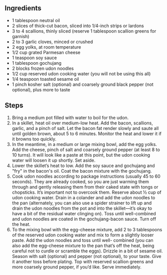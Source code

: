 ## Ingredients 
- 1 tablespoon neutral oil
- 2 slices of thick-cut bacon, sliced into 1/4-inch strips or lardons
- 3 to 4 scallions, thinly sliced (reserve 1 tablespoon scallion greens for garnish)
- 2 to 3 garlic cloves, minced or crushed
- 2 egg yolks, at room temperature
- 1/2 cup grated Parmesan cheese
- 1 teaspoon soy sauce
- 1 tablespoon gochujang
- 2 blocks frozen udon noodles
- 1/2 cup reserved udon cooking water (you will not be using this all)
- 1/4 teaspoon toasted sesame oil
- 1 pinch kosher salt (optional) and coarsely ground black pepper (not optional), plus more to taste

## Steps
1) Bring a medium pot filled with water to boil for the udon. 
2) In a skillet, heat oil over medium-low heat. Add the bacon, scallions, garlic, and a pinch of salt. Let the bacon fat render slowly and saute all until golden brown, about 5 to 6 minutes. Monitor the heat and lower it if it browns too quickly. 
3) In the meantime, in a medium or large mixing bowl, add the egg yolks. Add the cheese, pinch of salt and coarsely ground pepper (at least 8 to 10 turns). It will look like a paste at this point, but the udon cooking water will loosen it up shortly. Set aside.
4) Lower the skillet’s heat to low. Add the soy sauce and gochujang and "fry" in the bacon's oil. Coat the bacon mixture with the gochujang. 
5) Cook udon noodles according to package instructions (usually 45 to 60 seconds). They are already cooked, so you are just warming them through and gently releasing them from their caked state with tongs or chopsticks. It’s important not to overcook them. Reserve about ½ cup of udon cooking water. Drain in a colander and add the udon noodles to the pan (alternately, you can also use a spider strainer to lift up and drain the udon noodles from the pot and into the skillet—it’s okay to have a bit of the residual water clinging on). Toss until well-combined and udon noodles are coated in the gochujang-bacon sauce. Turn off the heat. 
6) To the mixing bowl with the egg-cheese mixture, add 2 to 3 tablespoons of the reserved udon cooking water and mix to form a slightly looser paste. Add the udon noodles and toss until well- combined (you can also add the egg-cheese mixture to the pan that’s off the heat, being careful not to curdle or scramble the eggs). Drizzle in a bit of sesame oil. Season with salt (optional) and pepper (not optional), to your taste. Give it another toss before plating. Top with reserved scallion greens and more coarsely ground pepper, if you’d like. Serve immediately. 
